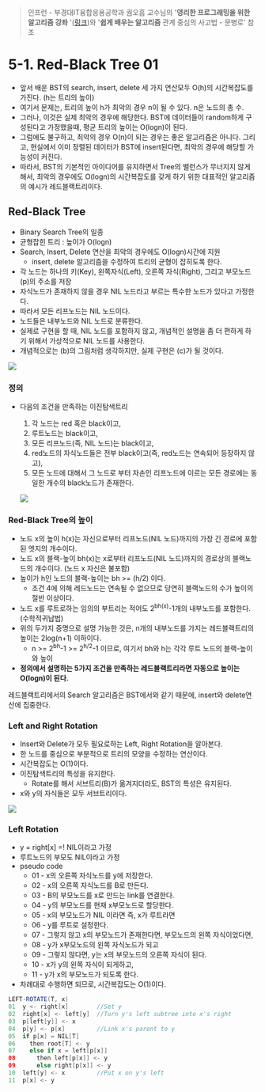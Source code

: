 > 인프런 - 부경대IT융합응용공학과 궘오흠 교수님의 '**영리한 프로그래밍을 위한 알고리즘 강좌** '([링크](https://www.inflearn.com/course/%EC%95%8C%EA%B3%A0%EB%A6%AC%EC%A6%98-%EA%B0%95%EC%A2%8C/))와 '**쉽게 배우는 알고리즘** 관계 중심의 사고법 - 문병로' 참조

# 5-1. Red-Black Tree 01

* 앞서 배운 BST의 search, insert, delete 세 가지 연산모두 O(h)의 시간복잡도를 가진다. (h는 트리의 높이)
* 여기서 문제는, 트리의 높이 h가 최악의 경우 n이 될 수 있다. n은 노드의 총 수.
* 그러나, 이것은 실제 최악의 경우에 해당한다. BST에 데이터들이 random하게 구성된다고 가정했을때, 평균 트리의 높이는 O(logn)이 된다.
* 그럼에도 불구하고, 최악의 경우 O(n)이 되는 경우는 좋은 알고리즘은 아니다. 그리고, 현실에서 이미 정렬된 데이터가 BST에 insert된다면, 최악의 경우에 해당할 가능성이 커진다.
* 따라서, BST의 기본적인 아이디어를 유지하면서 Tree의 밸런스가 무너지지 않게 해서, 최악의 경우에도 O(logn)의 시간복잡도를 갖게 하기 위한 대표적인 알고리즘의 예시가 레드블랙트리이다.

  

## Red-Black Tree

* Binary Search Tree의 일종
* 균형잡힌 트리 : 높이가 O(logn)
* Search, Insert, Delete 연산을 최악의 경우에도 O(logn)시간에 지원
  * insert, delete 알고리즘을 수정하여 트리의 균형이 잡히도록 한다.
* 각 노드는 하나의 키(Key), 왼쪽자식(Left), 오른쪽 자식(Right), 그리고 부모노드(p)의 주소를 저장
* 자식노드가 존재하지 않을 경우 NIL 노드라고 부르는 특수한 노드가 있다고 가정한다.
* 따라서 모든 리프노드는 NIL 노드이다.
* 노드들은 내부노드와 NIL 노드로 분류한다.
* 실제로 구현을 할 때, NIL 노드를 포함하지 않고, 개념적인 설명을 좀 더 편하게 하기 위해서 가상적으로 NIL 노드를 사용한다.
* 개념적으로는 (b)의 그림처럼 생각하지만, 실제 구현은 (c)가 될 것이다.

![](https://github.com/namjunemy/TIL/blob/master/Algorithm/img/red_black_01.png?raw=true)

  

### 정의

* 다음의 조건을 만족하는 이진탐색트리

  1. 각 노드는 red 혹은 black이고,
  2. 루트노드는 black이고,
  3. 모든 리프노드(즉, NIL 노드)는 black이고,
  4. red노드의 자식노드들은 전부 black이고(즉, red노드는 연속되어 등장하지 않고),
  5. 모든 노드에 대해서 그 노드로 부터 자손인 리프노드에 이르는 모든 경로에는 동일한 개수의 black노드가 존재한다.

  ![](https://github.com/namjunemy/TIL/blob/master/Algorithm/img/red_black_02.png?raw=true)

### Red-Black Tree의 높이

* 노드 x의 높이 h(x)는 자신으로부터 리프노드(NIL 노드)까지의 가장 긴 경로에 포함된 엣지의 개수이다.
* 노드 x의 블랙-높이 bh(x)는 x로부터 리프노드(NIL 노드)까지의 경로상의 블랙노드의 개수이다. (노드 x 자신은 불포함)
* 높이가 h인 노드의 블랙-높이는 bh >= (h/2) 이다.
  * 조건 4에 의해 레드노드는 연속될 수 없으므로 당연히 블랙노드의 수가 높이의 절반 이상이다.
* 노드 x를 루트로하는 임의의 부트리는 적어도 2<sup>bh(x)</sup>-1개의 내부노드를 포함한다.(수학적귀납법)
* 위의 두가지 증명으로 설명 가능한 것은, n개의 내부노드를 가지는 레드블랙트리의 높이는 2log(n+1) 이하이다.
  * n >= 2<sup>bh</sup>-1 >= 2<sup>h/2</sup>-1 이므로, 여기서 bh와 h는 각각 루트 노드의 블랙-높이와 높이
* **정의에서 설명하는 5가지 조건을 만족하는 레드블랙트리라면 자동으로 높이는 O(logn)이 된다.**

  

레드블랙트리에서의 Search 알고리즘은 BST에서와 같기 때문에, insert와 delete연산에 집중한다.

### Left and Right Rotation

* Insert와 Delete가 모두 필요로하는 Left, Right Rotation을 알아본다.
* 한 노드를 중심으로 부분적으로 트리의 모양을 수정하는 연산이다.
* 시간복잡도는 O(1)이다.
* 이진탐색트리의 특성을 유지한다.
  * Rotate를 해서 서브트리(B)가 옮겨지더라도, BST의 특성은 유지된다. 
* x와 y의 자식들은 모두 서브트리이다.

![](https://github.com/namjunemy/TIL/blob/master/Algorithm/img/red_black_03.png?raw=true)

### Left Rotation

* y = right[x] =! NIL이라고 가정
* 루트노드의 부모도 NIL이라고 가정
* pseudo code
  * 01 - x의 오른쪽 자식노드를 y에 저장한다.
  * 02 - x의 오른쪽 자식노드를 B로 만든다.
  * 03 - B의 부모노드를 x로 만드는 link를 연결한다.
  * 04 - y의 부모노드를 현재 x부모노드로 할당한다.
  * 05 - x의 부모노드가 NIL 이라면 즉, x가 루트라면
  * 06 - y를 루트로 설정한다.
  * 07 - 그렇지 않고 x의 부모노드가 존재한다면, 부모노드의 왼쪽 자식이었다면,
  * 08 - y가 x부모노드의 왼쪽 자식노드가 되고
  * 09 - 그렇지 않다면, y는 x의 부모노드의 오른쪽 자식이 된다.
  * 10 - x가 y의 왼쪽 자식이 되게하고,
  * 11 - y가 x의 부모노드가 되도록 한다.
* 차례대로 수행하면 되므로, 시간복잡도는 O(1)이다.

```java
LEFT-ROTATE(T, x)
01  y <- right[x]        //Set y
02  right[x] <- left[y]  //Turn y's left subtree into x's right 
03  p[left[y]] <- x
04  p[y] <- p[x]         //Link x's parent to y
05  if p[x] = NIL[T]
06    then root[T] <- y
07    else if x = left[p[x]]
08      then left[p[x]] <- y
09      else right[p[x]] <- y
10  left[y] <- x         //Put x on y's left
11  p[x] <- y
```

